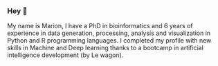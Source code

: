 ### Hey 👋

My name is Marion, 
I have a PhD in bioinformatics and 6 years of experience in data generation, processing, analysis and visualization in Python and R programming languages. I completed my profile with new skills in Machine and Deep learning thanks to a bootcamp in artificial intelligence development (by Le wagon). 


